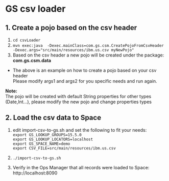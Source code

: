 # GS csv loader

## 1. Create a pojo based on the csv header

1. `cd csvLoader`
2. `mvn exec:java  -Dexec.mainClass=com.gs.csm.CreatePojoFromCsvHeader -Dexec.args="src/main/resources/ibm.us.csv myNewPojo"`
3. Based on the csv header a new pojo will be created under the package:<br>
   **com.gs.csm.data**

* The above is an example on how to create a pojo based on your csv header<br>
  Please modify args1 and args2 for you specific needs and run again.<br>
  
**Note:**<br>
The pojo will be created with default String properties for other types (Date,Int...), please modify the new pojo and change properties types 

## 2. Load the csv data to Space

1. edit import-csv-to-gs.sh and set the following to fit your needs:<br>
   `export GS_LOOKUP_GROUPS=15.5.0`<br>
   `export GS_LOOKUP_LOCATORS=localhost`<br>
   `export GS_SPACE_NAME=demo`<br>
   `export CSV_FILE=src/main/resources/ibm.us.csv`
    
2. `./import-csv-to-gs.sh`

3. Verify in the Ops Manager that all records were loaded to Space:<br>
   http://localhost:8090


